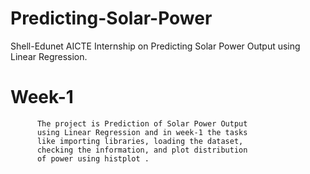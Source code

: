 # Predicting-Solar-Power
Shell-Edunet AICTE Internship on Predicting Solar Power Output using Linear Regression.

  #  Week-1
          The project is Prediction of Solar Power Output 
          using Linear Regression and in week-1 the tasks 
          like importing libraries, loading the dataset, 
          checking the information, and plot distribution
          of power using histplot .     
 
